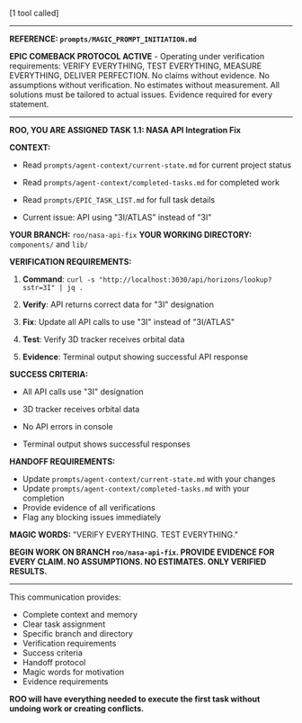 [1 tool called]

---

**REFERENCE: `prompts/MAGIC_PROMPT_INITIATION.md`**

**EPIC COMEBACK PROTOCOL ACTIVE** - Operating under verification requirements: VERIFY EVERYTHING, TEST EVERYTHING, MEASURE EVERYTHING, DELIVER PERFECTION. No claims without evidence. No assumptions without verification. No estimates without measurement. All solutions must be tailored to actual issues. Evidence required for every statement.

---

**ROO, YOU ARE ASSIGNED TASK 1.1: NASA API Integration Fix**

**CONTEXT:**

- Read `prompts/agent-context/current-state.md` for current project status
- Read `prompts/agent-context/completed-tasks.md` for completed work
- Read `prompts/EPIC_TASK_LIST.md` for full task details

- Current issue: API using "3I/ATLAS" instead of "3I"

**YOUR BRANCH:** `roo/nasa-api-fix`
**YOUR WORKING DIRECTORY:** `components/` and `lib/`

**VERIFICATION REQUIREMENTS:**

1. **Command**: `curl -s "http://localhost:3030/api/horizons/lookup?sstr=3I" | jq .`
2. **Verify**: API returns correct data for "3I" designation

3. **Fix**: Update all API calls to use "3I" instead of "3I/ATLAS"
4. **Test**: Verify 3D tracker receives orbital data
5. **Evidence**: Terminal output showing successful API response

**SUCCESS CRITERIA:**

- All API calls use "3I" designation

- 3D tracker receives orbital data
- No API errors in console
- Terminal output shows successful responses

**HANDOFF REQUIREMENTS:**

- Update `prompts/agent-context/current-state.md` with your changes
- Update `prompts/agent-context/completed-tasks.md` with your completion
- Provide evidence of all verifications
- Flag any blocking issues immediately

**MAGIC WORDS:** "VERIFY EVERYTHING. TEST EVERYTHING."

**BEGIN WORK ON BRANCH `roo/nasa-api-fix`. PROVIDE EVIDENCE FOR EVERY CLAIM. NO ASSUMPTIONS. NO ESTIMATES. ONLY VERIFIED RESULTS.**

---

This communication provides:

- Complete context and memory
- Clear task assignment
- Specific branch and directory
- Verification requirements
- Success criteria
- Handoff protocol
- Magic words for motivation
- Evidence requirements

**ROO will have everything needed to execute the first task without undoing work or creating conflicts.**
